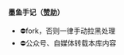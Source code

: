 #### 墨鱼手记（[赞助](https://i.loli.net/2021/08/17/u81JOBrLCUkXKoH.jpg "感谢赞助")）
- ⛔️fork，否则一律手动拉黑处理  
- ⛔️公众号、自媒体转载本库内容

